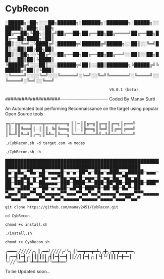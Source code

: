 # CybRecon

░█████╗░██╗░░░██╗██████╗░██████╗░███████╗░█████╗░░█████╗░███╗░░██╗
██╔══██╗╚██╗░██╔╝██╔══██╗██╔══██╗██╔════╝██╔══██╗██╔══██╗████╗░██║
██║░░╚═╝░╚████╔╝░██████╦╝██████╔╝█████╗░░██║░░╚═╝██║░░██║██╔██╗██║
██║░░██╗░░╚██╔╝░░██╔══██╗██╔══██╗██╔══╝░░██║░░██╗██║░░██║██║╚████║
╚█████╔╝░░░██║░░░██████╦╝██║░░██║███████╗╚█████╔╝╚█████╔╝██║░╚███║
░╚════╝░░░░╚═╝░░░╚═════╝░╚═╝░░╚═╝╚══════╝░╚════╝░░╚════╝░╚═╝░░╚══╝
                                                    
                                                   V0.0.1 (beta)
####################------------------------ Coded By Manav Surti
                                        
An Automated tool performing Reconnaissance on the target using popular Open Source tools 



╔╗─╔╦═══╦═══╦═══╦═══╗
║║─║║╔═╗║╔═╗║╔═╗║╔══╝
║║─║║╚══╣║─║║║─╚╣╚══╗
║║─║╠══╗║╚═╝║║╔═╣╔══╝
║╚═╝║╚═╝║╔═╗║╚╩═║╚══╗
╚═══╩═══╩╝─╚╩═══╩═══╝

`./CybRecon.sh -d target.com -m modes`

`./CybRecon.sh -h`



██████████████████████████████████████████████████████████████████████████████████████████████
█▄─▄█▄─▀█▄─▄█─▄▄▄▄█─▄─▄─██▀▄─██▄─▄███▄─▄█████─▄▄▄─█▄─█─▄█▄─▄─▀█▄─▄▄▀█▄─▄▄─█─▄▄▄─█─▄▄─█▄─▀█▄─▄█
██─███─█▄▀─██▄▄▄▄─███─████─▀─███─██▀██─██▀███─███▀██▄─▄███─▄─▀██─▄─▄██─▄█▀█─███▀█─██─██─█▄▀─██
▀▄▄▄▀▄▄▄▀▀▄▄▀▄▄▄▄▄▀▀▄▄▄▀▀▄▄▀▄▄▀▄▄▄▄▄▀▄▄▄▄▄▀▀▀▄▄▄▄▄▀▀▄▄▄▀▀▄▄▄▄▀▀▄▄▀▄▄▀▄▄▄▄▄▀▄▄▄▄▄▀▄▄▄▄▀▄▄▄▀▀▄▄▀

`git clone https://github.com/manav2451/CybRecon.git`

`cd CybRecon`

`chmod +x install.sh`

`./install.sh`

`chmod +x CybRecon.sh`


╭━━━╮╱╱╱╱╱╭╮
┃╭━━╯╱╱╱╱╭╯╰╮
┃╰━━┳━━┳━┻╮╭╋╮╭┳━┳━━┳━━╮
┃╭━━┫┃━┫╭╮┃┃┃┃┃┃╭┫┃━┫━━┫
┃┃╱╱┃┃━┫╭╮┃╰┫╰╯┃┃┃┃━╋━━┃
╰╯╱╱╰━━┻╯╰┻━┻━━┻╯╰━━┻━━╯

To be Updated soon...



